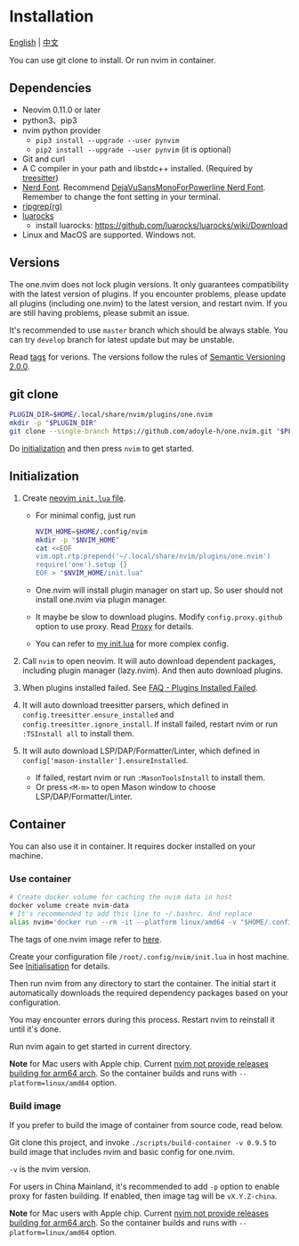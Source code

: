 # Installation

[English](./install-and-init.md) | [中文](./install-and-init.zh.md)

You can use git clone to install. Or run nvim in container.

## Dependencies

- Neovim 0.11.0 or later
- python3、pip3
- nvim python provider
  - `pip3 install --upgrade --user pynvim`
  - `pip2 install --upgrade --user pynvim` (it is optional)
- Git and curl
- A C compiler in your path and libstdc++ installed. (Required by [treesitter](https://github.com/nvim-treesitter/nvim-treesitter#requirements))
- [Nerd Font][]. Recommend [DejaVuSansMonoForPowerline Nerd Font][font]. Remember to change the font setting in your terminal.
- [ripgrep(rg)](https://github.com/BurntSushi/ripgrep)
- [luarocks](https://luarocks.org/)
  - install luarocks: https://github.com/luarocks/luarocks/wiki/Download
- Linux and MacOS are supported. Windows not.

## Versions

The one.nvim does not lock plugin versions. It only guarantees compatibility with the latest version of plugins. If you encounter problems, please update all plugins (including one.nvim) to the latest version, and restart nvim.
If you are still having problems, please submit an issue.

It's recommended to use `master` branch which should be always stable.
You can try `develop` branch for latest update but may be unstable.

Read [tags][] for verions.
The versions follow the rules of [Semantic Versioning 2.0.0](http://semver.org/spec/v2.0.0.html).

## git clone

```sh
PLUGIN_DIR=$HOME/.local/share/nvim/plugins/one.nvim
mkdir -p "$PLUGIN_DIR"
git clone --single-branch https://github.com/adoyle-h/one.nvim.git "$PLUGIN_DIR"/one.nvim
```

Do [initialization](#initialization) and then press `nvim` to get started.

## Initialization

1. Create [neovim `init.lua` file](https://neovim.io/doc/user/lua-guide.html#lua-guide-config).

    - For minimal config, just run

      ```sh
      NVIM_HOME=$HOME/.config/nvim
      mkdir -p "$NVIM_HOME"
      cat <<EOF
      vim.opt.rtp:prepend('~/.local/share/nvim/plugins/one.nvim')
      require('one').setup {}
      EOF > "$NVIM_HOME/init.lua"
      ```

    - One.nvim will install plugin manager on start up. So user should not install one.nvim via plugin manager.
    - It maybe be slow to download plugins. Modify `config.proxy.github` option to use proxy. Read [Proxy](./usage/proxy.md) for details.
    - You can refer to [my init.lua][init.lua] for more complex config.

2. Call `nvim` to open neovim. It will auto download dependent packages, including plugin manager (lazy.nvim). And then auto download plugins.

3. When plugins installed failed. See [FAQ - Plugins Installed Failed](./faq/install-failed.md#plugins-installed-failed).

4. It will auto download treesitter parsers, which defined in `config.treesitter.ensure_installed` and `config.treesitter.ignore_install`. If install failed, restart nvim or run `:TSInstall all` to install them.

5. It will auto download LSP/DAP/Formatter/Linter, which defined in `config['mason-installer'].ensureInstalled`.

    - If failed, restart nvim or run `:MasonToolsInstall` to install them.
    - Or press `<M-m>` to open Mason window to choose LSP/DAP/Formatter/Linter.


## Container

You can also use it in container. It requires docker installed on your machine.

### Use container

```sh
# Create docker volume for caching the nvim data in host
docker volume create nvim-data
# It's recommended to add this line to ~/.bashrc. And replace
alias nvim='docker run --rm -it --platform linux/amd64 -v "$HOME/.config/nvim:/root/.config/nvim" -v "nvim-data:/root/.local/share/nvim" -v "$PWD:/app" adoyle/one.nvim:vX.Y.Z'
```

The tags of one.nvim image refer to [here](https://hub.docker.com/repository/docker/adoyle/one.nvim/general).

Create your configuration file `/root/.config/nvim/init.lua` in host machine. See [Initialisation](#initialization) for details.

Then run nvim from any directory to start the container. The initial start it automatically downloads the required dependency packages based on your configuration.

You may encounter errors during this process. Restart nvim to reinstall it until it's done.

Run nvim again to get started in current directory.

**Note** for Mac users with Apple chip. Current [nvim not provide releases building for arm64 arch][nvim-arm64-issue]. So the container builds and runs with `--platform=linux/amd64` option.

### Build image

If you prefer to build the image of container from source code, read below.

Git clone this project, and invoke `./scripts/build-container -v 0.9.5` to build image that includes nvim and basic config for one.nvim.

`-v` is the nvim version.

For users in China Mainland, it's recommended to add `-p` option to enable proxy for fasten building. If enabled, then image tag will be `vX.Y.Z-china`.

**Note** for Mac users with Apple chip. Current [nvim not provide releases building for arm64 arch][nvim-arm64-issue]. So the container builds and runs with `--platform=linux/amd64` option.


<!-- links -->

[tags]: https://github.com/adoyle-h/one.nvim/tags
[font]: https://github.com/ryanoasis/nerd-fonts/tree/master/patched-fonts/DejaVuSansMono
[Nerd Font]: https://github.com/ryanoasis/nerd-fonts
[mason.nvim]: https://github.com/williamboman/mason.nvim
[null-ls]: https://github.com/jose-elias-alvarez/null-ls.nvim
[nvim-lspconfig]: https://github.com/neovim/nvim-lspconfig
[init.lua]: https://github.com/adoyle-h/neovim-config/blob/master/init.lua
[packer.nvim]: https://github.com/wbthomason/packer.nvim
[treesitter]: https://github.com/nvim-treesitter/nvim-treesitter
[lazy.nvim]: https://github.com/folke/lazy.nvim
[nvim-arm64-issue]: https://github.com/neovim/neovim/issues/15143
